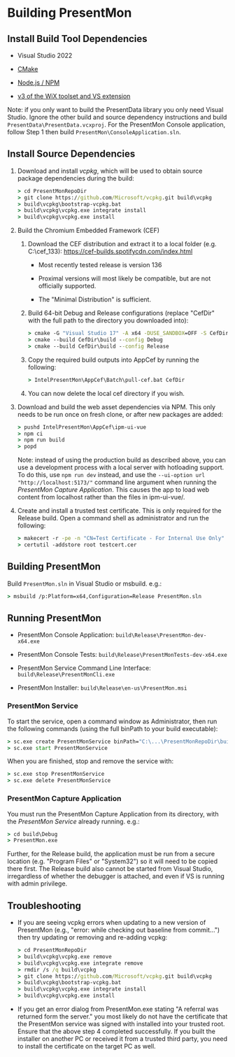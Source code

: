 # Building PresentMon

## Install Build Tool Dependencies

- Visual Studio 2022

- [CMake](https://cmake.org)

- [Node.js / NPM](https://nodejs.org/en/download)

- [v3 of the WiX toolset and VS extension](https://wixtoolset.org/docs/wix3/)

Note: if you only want to build the PresentData library you only need Visual Studio.
Ignore the other build and source dependency instructions and build `PresentData\PresentData.vcxproj`.
For the PresentMon Console application, follow Step 1 then build `PresentMon\ConsoleApplication.sln`.

## Install Source Dependencies

1. Download and install *vcpkg*, which will be used to obtain source package dependencies during the build:

    ```bat
    > cd PresentMonRepoDir
    > git clone https://github.com/Microsoft/vcpkg.git build\vcpkg
    > build\vcpkg\bootstrap-vcpkg.bat
    > build\vcpkg\vcpkg.exe integrate install
    > build\vcpkg\vcpkg.exe install
    ```

2. Build the Chromium Embedded Framework (CEF)

    1. Download the CEF distribution and extract it to a local folder (e.g. C:\cef_133): https://cef-builds.spotifycdn.com/index.html

        - Most recently tested release is version 136

        - Proximal versions will most likely be compatible, but are not officially supported.

        - The "Minimal Distribution" is sufficient.

    2. Build 64-bit Debug and Release configurations (replace "CefDir" with the full path to the directory you downloaded into):

        ```bat
        > cmake -G "Visual Studio 17" -A x64 -DUSE_SANDBOX=OFF -S CefDir -B CefDir\build
        > cmake --build CefDir\build --config Debug
        > cmake --build CefDir\build --config Release
        ```

    3. Copy the required build outputs into AppCef by running the following:

        ```bat
        > IntelPresentMon\AppCef\Batch\pull-cef.bat CefDir
        ```

    4. You can now delete the local cef directory if you wish.

3. Download and build the web asset dependencies via NPM.  This only needs to be run once on fresh clone, or after new packages are added:

    ```bat
    > pushd IntelPresentMon\AppCef\ipm-ui-vue
    > npm ci
    > npm run build
    > popd
    ```

    Note: instead of using the production build as described above, you can use a development process with a local server with hotloading support.  To do this, use `npm run dev` instead, and use the `--ui-option url "http://localhost:5173/"` command line argument when running the *PresentMon Capture Application*.  This causes the app to load web content from localhost rather than the files in ipm-ui-vue/.

4. Create and install a trusted test certificate.  This is only required for the Release build.  Open a command shell as administrator and run the following:

    ```bat
    > makecert -r -pe -n "CN=Test Certificate - For Internal Use Only" -ss PrivateCertStore testcert.cer
    > certutil -addstore root testcert.cer
    ```

## Building PresentMon

Build `PresentMon.sln` in Visual Studio or msbuild.  e.g.:

```bat
> msbuild /p:Platform=x64,Configuration=Release PresentMon.sln
```

## Running PresentMon

- PresentMon Console Application: `build\Release\PresentMon-dev-x64.exe`

- PresentMon Console Tests: `build\Release\PresentMonTests-dev-x64.exe`

- PresentMon Service Command Line Interface: `build\Release\PresentMonCli.exe`

- PresentMon Installer: `build\Release\en-us\PresentMon.msi`

### PresentMon Service

To start the service, open a command window as Administrator, then run the following commands (using the full binPath to your build executable):

```bat
> sc.exe create PresentMonService binPath="C:\...\PresentMonRepoDir\build\Release\PresentMonService.exe"
> sc.exe start PresentMonService
```

When you are finished, stop and remove the service with:

```bat
> sc.exe stop PresentMonService
> sc.exe delete PresentMonService
```

### PresentMon Capture Application

You must run the PresentMon Capture Application from its directory, with the *PresentMon Service* already running.  e.g.:

```bat
> cd build\Debug
> PresentMon.exe
```

Further, for the Release build, the application must be run from a secure location (e.g. "Program Files" or "System32") so it will need to be copied there first. The Release build also cannot be started from Visual Studio, irregardless of whether the debugger is attached, and even if VS is running with admin privilege.

## Troubleshooting

- If you are seeing vcpkg errors when updating to a new version of PresentMon (e.g., "error: while checking out baseline from commit...") then try updating or removing and re-adding vcpkg:

    ```bat
    > cd PresentMonRepoDir
    > build\vcpkg\vcpkg.exe remove
    > build\vcpkg\vcpkg.exe integrate remove
    > rmdir /s /q build\vcpkg
    > git clone https://github.com/Microsoft/vcpkg.git build\vcpkg
    > build\vcpkg\bootstrap-vcpkg.bat
    > build\vcpkg\vcpkg.exe integrate install
    > build\vcpkg\vcpkg.exe install
    ```

- If you get an error dialog from PresentMon.exe stating "A referral was returned form the server."
  you most likely do not have the certificate that the PresentMon service was signed with installed
  into your trusted root.  Ensure that the above step 4 completed successfully.  If you built the
  installer on another PC or received it from a trusted third party, you need to install the
  certificate on the target PC as well.
